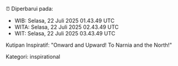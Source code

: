 ⏰ Diperbarui pada:
- WIB: Selasa, 22 Juli 2025 01.43.49 UTC
- WITA: Selasa, 22 Juli 2025 02.43.49 UTC
- WIT: Selasa, 22 Juli 2025 03.43.49 UTC

Kutipan Inspiratif:
"Onward and Upward!  To Narnia and the North!"


Kategori: inspirational

